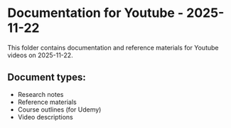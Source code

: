 # Documentation for Youtube - 2025-11-22

This folder contains documentation and reference materials for Youtube videos on 2025-11-22.

## Document types:
- Research notes
- Reference materials
- Course outlines (for Udemy)
- Video descriptions
